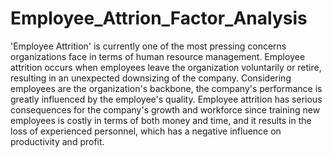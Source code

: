 # Employee_Attrion_Factor_Analysis
'Employee Attrition' is currently one of the most pressing concerns organizations face in terms of human resource management. Employee attrition occurs when employees leave the organization voluntarily or retire, resulting in an unexpected downsizing of the company. Considering employees are the organization's backbone, the company's performance is greatly influenced by the employee's quality. Employee attrition has serious consequences for the company's growth and workforce since training new employees is costly in terms of both money and time, and it results in the loss of experienced personnel, which has a negative influence on productivity and profit.
